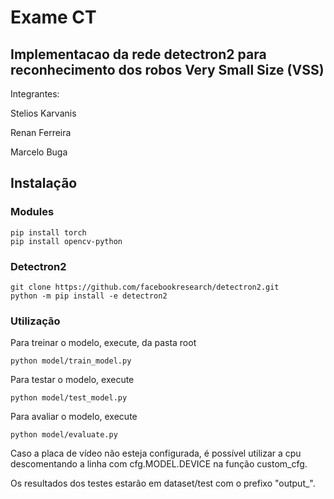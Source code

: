 # Exame CT
## Implementacao da rede detectron2 para reconhecimento dos robos Very Small Size (VSS) 

Integrantes:

Stelios Karvanis

Renan Ferreira

Marcelo Buga

## Instalação

### Modules
```
pip install torch
pip install opencv-python
```
### Detectron2

```
git clone https://github.com/facebookresearch/detectron2.git
python -m pip install -e detectron2
```

### Utilização

Para treinar o modelo, execute, da pasta root
```
python model/train_model.py
```

Para testar o modelo, execute 
```
python model/test_model.py
```

Para avaliar o modelo, execute
```
python model/evaluate.py
```
Caso a placa de vídeo não esteja configurada, é possível utilizar a cpu descomentando a linha com cfg.MODEL.DEVICE na função custom_cfg.

Os resultados dos testes estarão em dataset/test com o prefixo "output_".



